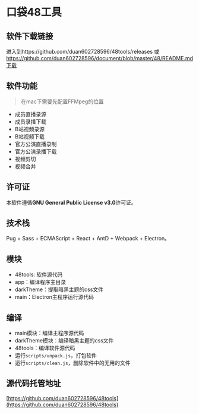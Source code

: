 # 口袋48工具

## 软件下载链接
进入到https://github.com/duan602728596/48tools/releases 或 https://github.com/duan602728596/document/blob/master/48/README.md下载

## 软件功能

> 在mac下需要先配置FFMpeg的位置

* 成员直播录源
* 成员录播下载
* B站视频录源
* B站视频下载
* 官方公演直播录制
* 官方公演录播下载
* 视频剪切
* 视频合并

## 许可证
本软件遵循**GNU General Public License v3.0**许可证。

## 技术栈
Pug + Sass + ECMAScript + React + AntD + Webpack + Electron。

## 模块
* 48tools: 软件源代码
* app：编译程序主目录
* darkTheme：提取暗黑主题的css文件
* main：Electron主程序运行源代码

## 编译
* main模块：编译主程序源代码
* darkTheme模块：编译暗黑主题的css文件
* 48tools：编译软件源代码
* 运行`scripts/unpack.js`，打包软件
* 运行`scripts/clean.js`，删除软件中的无用的文件

## 源代码托管地址
[https://github.com/duan602728596/48tools](https://github.com/duan602728596/48tools)